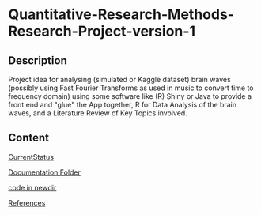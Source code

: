 # Quantitative-Research-Methods-Research-Project-version-1

## Description

Project idea for analysing (simulated or Kaggle dataset) brain waves (possibly using Fast Fourier Transforms as used in music to convert time to frequency domain) using some software like (R) Shiny or Java to provide a front end and "glue" the App together, R for Data Analysis of the brain waves, and a Literature Review of Key Topics involved.

## Content

[CurrentStatus](/Documentation/01pre20240422at0941hours/A13CurrentStatus.md)

[Documentation Folder](/Documentation)

[code in newdir](/Rcode/newdir)

[References](/Documentation/01pre20240422at0941hours/A01References.md)
